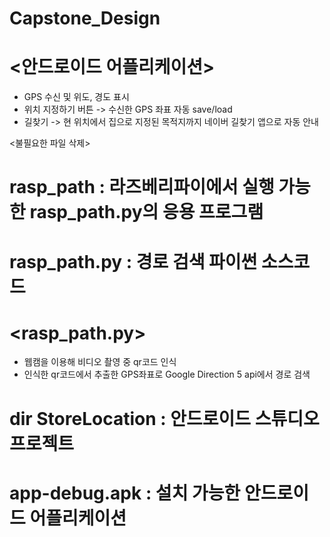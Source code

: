 # Capstone_Design

# <안드로이드 어플리케이션>
- GPS 수신 및 위도, 경도 표시 
- 위치 지정하기 버튼 -> 수신한 GPS 좌표 자동 save/load
- 길찾기 -> 현 위치에서 집으로 지정된 목적지까지 네이버 길찾기 앱으로 자동 안내

<불필요한 파일 삭제>
# rasp_path : 라즈베리파이에서 실행 가능한 rasp_path.py의 응용 프로그램
# rasp_path.py : 경로 검색 파이썬 소스코드
# <rasp_path.py>
- 웹캠을 이용해 비디오 촬영 중 qr코드 인식
- 인식한 qr코드에서 추출한 GPS좌표로 Google Direction 5 api에서 경로 검색

# <files>
# dir StoreLocation : 안드로이드 스튜디오 프로젝트
# app-debug.apk : 설치 가능한 안드로이드 어플리케이션